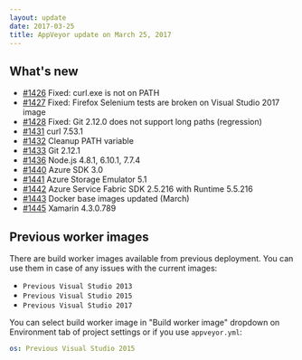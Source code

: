 ```yaml
---
layout: update
date: 2017-03-25
title: AppVeyor update on March 25, 2017
---
```


## What's new

* [#1426](https://github.com/appveyor/ci/issues/1426) Fixed: curl.exe is not on PATH
* [#1427](https://github.com/appveyor/ci/issues/1427) Fixed: Firefox Selenium tests are broken on Visual Studio 2017 image
* [#1428](https://github.com/appveyor/ci/issues/1428) Fixed: Git 2.12.0 does not support long paths (regression)
* [#1431](https://github.com/appveyor/ci/issues/1431) curl 7.53.1
* [#1432](https://github.com/appveyor/ci/issues/1432) Cleanup PATH variable
* [#1433](https://github.com/appveyor/ci/issues/1433) Git 2.12.1
* [#1436](https://github.com/appveyor/ci/issues/1436) Node.js 4.8.1, 6.10.1, 7.7.4
* [#1440](https://github.com/appveyor/ci/issues/1440) Azure SDK 3.0
* [#1441](https://github.com/appveyor/ci/issues/1441) Azure Storage Emulator 5.1
* [#1442](https://github.com/appveyor/ci/issues/1442) Azure Service Fabric SDK 2.5.216 with Runtime 5.5.216
* [#1443](https://github.com/appveyor/ci/issues/1443) Docker base images updated (March)
* [#1445](https://github.com/appveyor/ci/issues/1445) Xamarin 4.3.0.789

## Previous worker images

There are build worker images available from previous deployment. You can use them in case of any issues with the current images:

* `Previous Visual Studio 2013`
* `Previous Visual Studio 2015`
* `Previous Visual Studio 2017`

You can select build worker image in "Build worker image" dropdown on Environment tab of project settings or if you use `appveyor.yml`:

```yaml
os: Previous Visual Studio 2015
```
